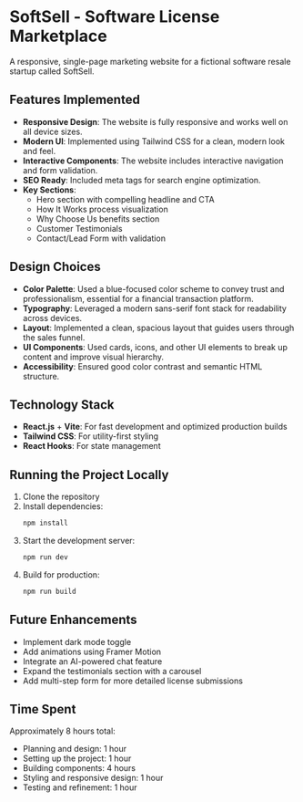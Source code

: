 # SoftSell - Software License Marketplace

A responsive, single-page marketing website for a fictional software resale startup called SoftSell.

## Features Implemented

- **Responsive Design**: The website is fully responsive and works well on all device sizes.
- **Modern UI**: Implemented using Tailwind CSS for a clean, modern look and feel.
- **Interactive Components**: The website includes interactive navigation and form validation.
- **SEO Ready**: Included meta tags for search engine optimization.
- **Key Sections**:
  - Hero section with compelling headline and CTA
  - How It Works process visualization
  - Why Choose Us benefits section
  - Customer Testimonials
  - Contact/Lead Form with validation

## Design Choices

- **Color Palette**: Used a blue-focused color scheme to convey trust and professionalism, essential for a financial transaction platform.
- **Typography**: Leveraged a modern sans-serif font stack for readability across devices.
- **Layout**: Implemented a clean, spacious layout that guides users through the sales funnel.
- **UI Components**: Used cards, icons, and other UI elements to break up content and improve visual hierarchy.
- **Accessibility**: Ensured good color contrast and semantic HTML structure.

## Technology Stack

- **React.js** + **Vite**: For fast development and optimized production builds
- **Tailwind CSS**: For utility-first styling
- **React Hooks**: For state management

## Running the Project Locally

1. Clone the repository
2. Install dependencies:
   ```bash
   npm install
   ```
3. Start the development server:
   ```bash
   npm run dev
   ```
4. Build for production:
   ```bash
   npm run build
   ```

## Future Enhancements

- Implement dark mode toggle
- Add animations using Framer Motion
- Integrate an AI-powered chat feature
- Expand the testimonials section with a carousel
- Add multi-step form for more detailed license submissions

## Time Spent

Approximately 8 hours total:

- Planning and design: 1 hour
- Setting up the project: 1 hour
- Building components: 4 hours
- Styling and responsive design: 1 hour
- Testing and refinement: 1 hour
